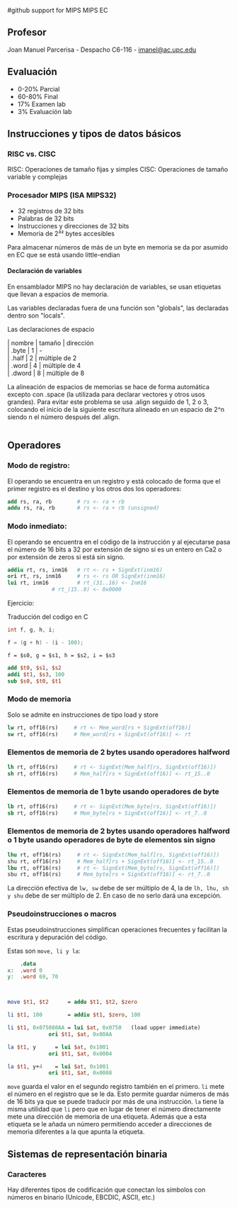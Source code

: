 #github support for MIPS MIPS EC

## Profesor

Joan Manuel Parcerisa - Despacho C6-116 - imanel@ac.upc.edu

## Evaluación

- 0-20% Parcial
- 60-80% Final
- 17% Examen lab
- 3% Evaluación lab


## Instrucciones y tipos de datos básicos

### RISC vs. CISC

RISC: Operaciones de tamaño fijas y simples
CISC: Operaciones de tamaño variable y complejas

### Procesador MIPS (ISA MIPS32)

- 32 registros de 32 bits
- Palabras de 32 bits
- Instrucciones y direcciones de 32 bits
- Memoria de 2³² bytes accesibles

Para almacenar números de más de un byte en memoria se da por asumido en EC que
se está usando little-endian

#### Declaración de variables

En ensamblador MIPS no hay declaración de variables, se usan etiquetas que
llevan a espacios de memoria.

Las variables declaradas fuera de una función son "globals", las declaradas
dentro son "locals".

Las declaraciones de espacio

| nombre | tamaño | dirección \
| .byte  | 1      | - \
| .half  | 2      | múltiple de 2 \
| .word  | 4      | múltiple de 4 \
| .dword | 8      | múltiple de 8 

La alineación de espacios de memorias se hace de forma automática excepto con
.space (la utilizada para declarar vectores y otros usos grandes). Para evitar
este problema se usa .align seguido de 1, 2 o 3, colocando el inicio de la
siguiente escritura alineado en un espacio de 2^n siendo n el número después
del .align.

```MIPS

```


## Operadores

### Modo de registro:

El operando se encuentra en un registro y está colocado de forma que el primer
registro es el destino y los otros dos los operadores:

```MIPS
add rs, ra, rb        # rs <- ra + rb
addu rs, ra, rb       # rs <- ra + rb (unsigned)
```

### Modo inmediato:

El operando se encuentra en el código de la instrucción y al ejecutarse pasa el
número de 16 bits a 32 por extensión de signo si es un entero en Ca2 o por
extensión de zeros si está sin signo.

```MIPS
addiu rt, rs, inm16   # rt <- rs + SignExt(inm16)
ori rt, rs, inm16     # rs <- rs OR SignExt(inm16)
lui rt, inm16 	      # rt_(31..16) <- Inm16
		      # rt_(15..0) <- 0x0000
```


Ejercicio:

Traducción del codigo en C

```C
int f, g, h, i;

f = (g + h) - (i - 100);
```

```f = $s0, g = $s1, h = $s2, i = $s3```

```MIPS
add $t0, $s1, $s2
addi $t1, $s3, 100
sub $s0, $t0, $t1
```

### Modo de memoria

Solo se admite en instrucciones de tipo load y store

```MIPS
lw rt, off16(rs)     # rt <- Mem_word[rs + SignExt(off16)]
sw rt, off16(rs)     # Mem_word[rs + SignExt(off16)] <- rt
```

### Elementos de memoria de 2 bytes usando operadores halfword

```MIPS
lh rt, off16(rs)     # rt <- SignExt(Mem_half[rs, SignExt(off16)])
sh rt, off16(rs)     # Mem_half[rs + SignExt(off16)] <- rt_15..0
```
### Elementos de memoria de 1 byte usando operadores de byte

```MIPS
lb rt, off16(rs)     # rt <- SignExt(Mem_byte[rs, SignExt(off16)])
sb rt, off16(rs)     # Mem_byte[rs + SignExt(off16)] <- rt_7..0
```

### Elementos de memoria de 2 bytes usando operadores halfword o 1 byte usando operadores de byte de elementos sin signo

```MIPS
lhu rt, off16(rs)     # rt <- SignExt(Mem_half[rs, SignExt(off16)])
shu rt, off16(rs)     # Mem_half[rs + SignExt(off16)] <- rt_15..0
lbu rt, off16(rs)     # rt <- SignExt(Mem_byte[rs, SignExt(off16)])
sbu rt, off16(rs)     # Mem_byte[rs + SignExt(off16)] <- rt_7..0
```

La dirección efectiva de ```lw, sw``` debe de ser múltiplo de 4, la de
```lh, lhu, sh y shu``` debe de ser múltiplo de 2. En caso de no serlo dará una
excepción.

### Pseudoinstrucciones o macros

Estas pseudoinstrucciones simplifican operaciones frecuentes y facilitan la
escritura y depuración del código.

Estas son ```move, li y la```:

```mips
    .data
x:  .word 0
y:  .word 69, 70



move $t1, $t2      = addu $t1, $t2, $zero

li $t1, 100        = addiu $t1, $zero, 100

li $t1, 0x075080AA = lui $at, 0x0750   (load upper immediate)
		     ori $t1, $at, 0x80AA

la $t1, y	   = lui $at, 0x1001
		     ori $t1, $at, 0x0004

la $t1, y+4	   = lui $at, 0x1001
		     ori $t1, $at, 0x0008

```

```move``` guarda el valor en el segundo registro también en el primero. 
```li``` mete el número en el registro que se le da. Esto permite guardar
números de más de 16 bits ya que se puede traducir por más de una instrucción.
```la``` tiene la misma utilidad que ```li``` pero que en lugar de tener el
número directamente mete una dirección de memoria de una etiqueta. Además
que a esta etiqueta se le añada un número permitiendo acceder a direcciones de
memoria diferentes a la que apunta la etiqueta.

## Sistemas de representación binaria

### Caracteres

Hay diferentes tipos de codificación que conectan los símbolos con números en
binario (Unicode, EBCDIC, ASCII, etc.)












